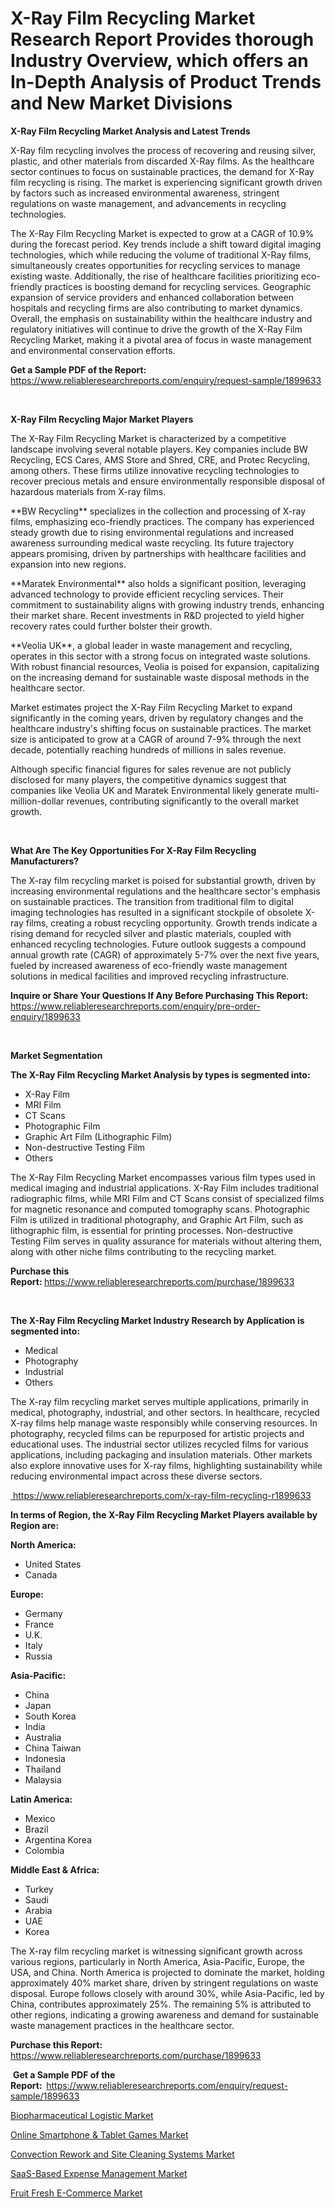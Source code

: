 <p><h1>X-Ray Film Recycling Market Research Report Provides thorough Industry Overview, which offers an In-Depth Analysis of Product Trends and New Market Divisions</h1></p><p><strong>X-Ray Film Recycling Market Analysis and Latest Trends</strong></p>
<p><p>X-Ray film recycling involves the process of recovering and reusing silver, plastic, and other materials from discarded X-Ray films. As the healthcare sector continues to focus on sustainable practices, the demand for X-Ray film recycling is rising. The market is experiencing significant growth driven by factors such as increased environmental awareness, stringent regulations on waste management, and advancements in recycling technologies.</p><p>The X-Ray Film Recycling Market is expected to grow at a CAGR of 10.9% during the forecast period. Key trends include a shift toward digital imaging technologies, which while reducing the volume of traditional X-Ray films, simultaneously creates opportunities for recycling services to manage existing waste. Additionally, the rise of healthcare facilities prioritizing eco-friendly practices is boosting demand for recycling services. Geographic expansion of service providers and enhanced collaboration between hospitals and recycling firms are also contributing to market dynamics. Overall, the emphasis on sustainability within the healthcare industry and regulatory initiatives will continue to drive the growth of the X-Ray Film Recycling Market, making it a pivotal area of focus in waste management and environmental conservation efforts.</p></p>
<p><strong>Get a Sample PDF of the Report:&nbsp;</strong> <a href="https://www.reliableresearchreports.com/enquiry/request-sample/1899633?utm_campaign=3070&utm_medium=2&utm_source=Github&utm_content=ia&utm_term=11032025&utm_id=x-ray-film-recycling">https://www.reliableresearchreports.com/enquiry/request-sample/1899633</a></p>
<p>&nbsp;</p>
<p><strong>X-Ray Film Recycling Major Market Players</strong></p>
<p><p>The X-Ray Film Recycling Market is characterized by a competitive landscape involving several notable players. Key companies include BW Recycling, ECS Cares, AMS Store and Shred, CRE, and Protec Recycling, among others. These firms utilize innovative recycling technologies to recover precious metals and ensure environmentally responsible disposal of hazardous materials from X-ray films.</p><p>**BW Recycling** specializes in the collection and processing of X-ray films, emphasizing eco-friendly practices. The company has experienced steady growth due to rising environmental regulations and increased awareness surrounding medical waste recycling. Its future trajectory appears promising, driven by partnerships with healthcare facilities and expansion into new regions.</p><p>**Maratek Environmental** also holds a significant position, leveraging advanced technology to provide efficient recycling services. Their commitment to sustainability aligns with growing industry trends, enhancing their market share. Recent investments in R&D projected to yield higher recovery rates could further bolster their growth.</p><p>**Veolia UK**, a global leader in waste management and recycling, operates in this sector with a strong focus on integrated waste solutions. With robust financial resources, Veolia is poised for expansion, capitalizing on the increasing demand for sustainable waste disposal methods in the healthcare sector.</p><p>Market estimates project the X-Ray Film Recycling Market to expand significantly in the coming years, driven by regulatory changes and the healthcare industry's shifting focus on sustainable practices. The market size is anticipated to grow at a CAGR of around 7-9% through the next decade, potentially reaching hundreds of millions in sales revenue.</p><p>Although specific financial figures for sales revenue are not publicly disclosed for many players, the competitive dynamics suggest that companies like Veolia UK and Maratek Environmental likely generate multi-million-dollar revenues, contributing significantly to the overall market growth.</p></p>
<p>&nbsp;</p>
<p><strong>What Are The Key Opportunities For X-Ray Film Recycling Manufacturers?</strong></p>
<p><p>The X-ray film recycling market is poised for substantial growth, driven by increasing environmental regulations and the healthcare sector's emphasis on sustainable practices. The transition from traditional film to digital imaging technologies has resulted in a significant stockpile of obsolete X-ray films, creating a robust recycling opportunity. Growth trends indicate a rising demand for recycled silver and plastic materials, coupled with enhanced recycling technologies. Future outlook suggests a compound annual growth rate (CAGR) of approximately 5-7% over the next five years, fueled by increased awareness of eco-friendly waste management solutions in medical facilities and improved recycling infrastructure.</p></p>
<p><strong>Inquire or Share Your Questions If Any Before Purchasing This Report:</strong> <a href="https://www.reliableresearchreports.com/enquiry/pre-order-enquiry/1899633?utm_campaign=3070&utm_medium=2&utm_source=Github&utm_content=ia&utm_term=11032025&utm_id=x-ray-film-recycling">https://www.reliableresearchreports.com/enquiry/pre-order-enquiry/1899633</a></p>
<p>&nbsp;</p>
<p><strong>Market Segmentation</strong></p>
<p><strong>The X-Ray Film Recycling Market Analysis by types is segmented into:</strong></p>
<p><ul><li>X-Ray Film</li><li>MRI Film</li><li>CT Scans</li><li>Photographic Film</li><li>Graphic Art Film (Lithographic Film)</li><li>Non-destructive Testing Film</li><li>Others</li></ul></p>
<p><p>The X-Ray Film Recycling Market encompasses various film types used in medical imaging and industrial applications. X-Ray Film includes traditional radiographic films, while MRI Film and CT Scans consist of specialized films for magnetic resonance and computed tomography scans. Photographic Film is utilized in traditional photography, and Graphic Art Film, such as lithographic film, is essential for printing processes. Non-destructive Testing Film serves in quality assurance for materials without altering them, along with other niche films contributing to the recycling market.</p></p>
<p><strong>Purchase this Report:&nbsp;</strong><a href="https://www.reliableresearchreports.com/purchase/1899633?utm_campaign=3070&utm_medium=2&utm_source=Github&utm_content=ia&utm_term=11032025&utm_id=x-ray-film-recycling">https://www.reliableresearchreports.com/purchase/1899633</a></p>
<p>&nbsp;</p>
<p><strong>The X-Ray Film Recycling Market Industry Research by Application is segmented into:</strong></p>
<p><ul><li>Medical</li><li>Photography</li><li>Industrial</li><li>Others</li></ul></p>
<p><p>The X-ray film recycling market serves multiple applications, primarily in medical, photography, industrial, and other sectors. In healthcare, recycled X-ray films help manage waste responsibly while conserving resources. In photography, recycled films can be repurposed for artistic projects and educational uses. The industrial sector utilizes recycled films for various applications, including packaging and insulation materials. Other markets also explore innovative uses for X-ray films, highlighting sustainability while reducing environmental impact across these diverse sectors.</p></p>
<p><a href="https://www.reliableresearchreports.com/x-ray-film-recycling-r1899633?utm_campaign=3070&utm_medium=2&utm_source=Github&utm_content=ia&utm_term=11032025&utm_id=x-ray-film-recycling">&nbsp;https://www.reliableresearchreports.com/x-ray-film-recycling-r1899633</a></p>
<p><strong>In terms of Region, the X-Ray Film Recycling Market Players available by Region are:</strong></p>
<p>
    <p> <strong> North America: </strong>
        <ul>
            <li>United States</li>
            <li>Canada</li>
        </ul>
        </p> 
    <p> <strong> Europe: </strong>
        <ul>
            <li>Germany</li>
            <li>France</li>
            <li>U.K.</li>
            <li>Italy</li>
            <li>Russia</li>
        </ul>
        </p> 
    <p> <strong> Asia-Pacific: </strong>
        <ul>
            <li>China</li>
            <li>Japan</li>
            <li>South Korea</li>
            <li>India</li>
            <li>Australia</li>
            <li>China Taiwan</li>
            <li>Indonesia</li>
            <li>Thailand</li>
            <li>Malaysia</li>
        </ul>
        </p> 
    <p> <strong> Latin America: </strong>
        <ul>
            <li>Mexico</li>
            <li>Brazil</li>
            <li>Argentina Korea</li>
            <li>Colombia</li>
        </ul>
        </p> 
    <p> <strong> Middle East & Africa: </strong>
        <ul>
            <li>Turkey</li>
            <li>Saudi</li>
            <li>Arabia</li>
            <li>UAE</li>
            <li>Korea</li>
        </ul>
    </p>
    </p>
<p><p>The X-ray film recycling market is witnessing significant growth across various regions, particularly in North America, Asia-Pacific, Europe, the USA, and China. North America is projected to dominate the market, holding approximately 40% market share, driven by stringent regulations on waste disposal. Europe follows closely with around 30%, while Asia-Pacific, led by China, contributes approximately 25%. The remaining 5% is attributed to other regions, indicating a growing awareness and demand for sustainable waste management practices in the healthcare sector.</p></p>
<p><strong>Purchase this Report: </strong><a href="https://www.reliableresearchreports.com/purchase/1899633?utm_campaign=3070&utm_medium=2&utm_source=Github&utm_content=ia&utm_term=11032025&utm_id=x-ray-film-recycling">https://www.reliableresearchreports.com/purchase/1899633</a></p>
<p>&nbsp;<strong>Get a Sample PDF of the Report:&nbsp;&nbsp;</strong><a href="https://www.reliableresearchreports.com/enquiry/request-sample/1899633?utm_campaign=3070&utm_medium=2&utm_source=Github&utm_content=ia&utm_term=11032025&utm_id=x-ray-film-recycling">https://www.reliableresearchreports.com/enquiry/request-sample/1899633</a></p>
<p><strong></strong></p>
<p><p><a href="https://github.com/vespigeakexc/Market-Research-Report-List-1/blob/main/biopharmaceutical-logistic-market.md?utm_campaign=3070&utm_medium=2&utm_source=Github&utm_content=ia&utm_term=11032025&utm_id=x-ray-film-recycling">Biopharmaceutical Logistic Market</a></p><p><a href="https://github.com/moorsdorak31/Market-Research-Report-List-1/blob/main/online-smartphone-tablet-games-market.md?utm_campaign=3070&utm_medium=2&utm_source=Github&utm_content=ia&utm_term=11032025&utm_id=x-ray-film-recycling">Online Smartphone & Tablet Games Market</a></p><p><a href="https://github.com/eimutelufta/Market-Research-Report-List-1/blob/main/convection-rework-and-site-cleaning-systems-market.md?utm_campaign=3070&utm_medium=2&utm_source=Github&utm_content=ia&utm_term=11032025&utm_id=x-ray-film-recycling">Convection Rework and Site Cleaning Systems Market</a></p><p><a href="https://github.com/bartzthateis/Market-Research-Report-List-1/blob/main/saas-based-expense-management-market.md?utm_campaign=3070&utm_medium=2&utm_source=Github&utm_content=ia&utm_term=11032025&utm_id=x-ray-film-recycling">SaaS-Based Expense Management Market</a></p><p><a href="https://github.com/danitkeavyx7/Market-Research-Report-List-1/blob/main/fruit-fresh-e-commerce-market.md?utm_campaign=3070&utm_medium=2&utm_source=Github&utm_content=ia&utm_term=11032025&utm_id=x-ray-film-recycling">Fruit Fresh E-Commerce Market</a></p></p>
